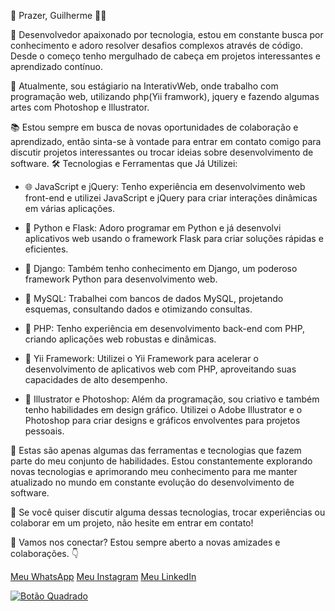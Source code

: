 👋 Prazer, Guilherme 👨‍💻

🚀 Desenvolvedor apaixonado por tecnologia, estou em constante busca por conhecimento e adoro resolver desafios complexos através de código. Desde o começo tenho mergulhado de cabeça em projetos interessantes e aprendizado contínuo. 

💼 Atualmente, sou estágiario na InterativWeb, onde trabalho com programação web, utilizando php(Yii framwork), jquery e fazendo algumas artes com Photoshop e Illustrator.

📚 Estou sempre em busca de novas oportunidades de colaboração e aprendizado, então sinta-se à vontade para entrar em contato comigo para discutir projetos interessantes ou trocar ideias sobre desenvolvimento de software.
🛠️ Tecnologias e Ferramentas que Já Utilizei:

- 🌐 JavaScript e jQuery: Tenho experiência em desenvolvimento web front-end e utilizei JavaScript e jQuery para criar interações dinâmicas em várias aplicações.

- 🐍 Python e Flask: Adoro programar em Python e já desenvolvi aplicativos web usando o framework Flask para criar soluções rápidas e eficientes.

- 🌿 Django: Também tenho conhecimento em Django, um poderoso framework Python para desenvolvimento web.

- 🐘 MySQL: Trabalhei com bancos de dados MySQL, projetando esquemas, consultando dados e otimizando consultas.

- 📝 PHP: Tenho experiência em desenvolvimento back-end com PHP, criando aplicações web robustas e dinâmicas.

- 🚀 Yii Framework: Utilizei o Yii Framework para acelerar o desenvolvimento de aplicativos web com PHP, aproveitando suas capacidades de alto desempenho.

- 🎨 Illustrator e Photoshop: Além da programação, sou criativo e também tenho habilidades em design gráfico. Utilizei o Adobe Illustrator e o Photoshop para criar designs e gráficos envolventes para projetos pessoais.

🚀 Estas são apenas algumas das ferramentas e tecnologias que fazem parte do meu conjunto de habilidades. Estou constantemente explorando novas tecnologias e aprimorando meu conhecimento para me manter atualizado no mundo em constante evolução do desenvolvimento de software.

💬 Se você quiser discutir alguma dessas tecnologias, trocar experiências ou colaborar em um projeto, não hesite em entrar em contato!


💬 Vamos nos conectar? Estou sempre aberto a novas amizades e colaborações. 👇

[Meu WhatsApp](https://api.whatsapp.com/send?phone=5548991375109&text=Ol%C3%A1%2C+gostaria+de+saber+informações+sobre+programação) [Meu Instagram](https://www.instagram.com/guimoraesf/) [Meu LinkedIn](https://www.linkedin.com/in/guilhermemfloriano/)


[![Botão Quadrado](https://placekitten.com/200/200)](https://www.seu_link.com)

